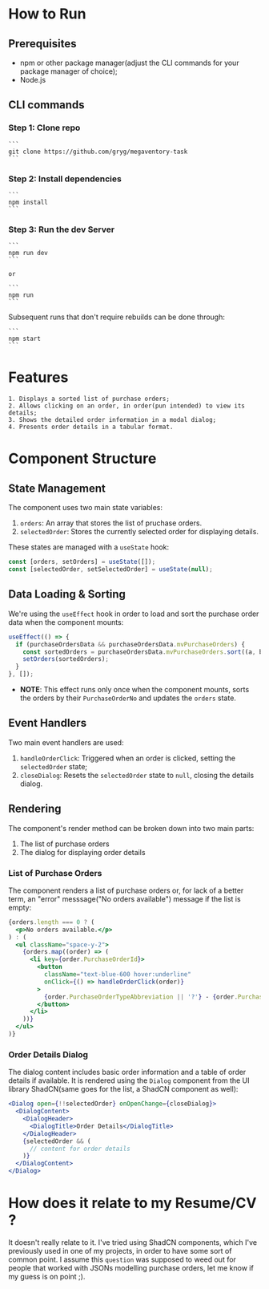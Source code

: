 # How to Run

## Prerequisites

* npm or other package manager(adjust the CLI commands for your package manager of choice);
* Node.js
  
## CLI commands

### Step 1: Clone repo

    ```
    git clone https://github.com/gryg/megaventory-task
    ```

### Step 2: Install dependencies

    ```
    npm install
    ```

### Step 3: Run the dev Server

    ```
    npm run dev
    ```

    or

    ```
    npm run
    ```

Subsequent runs that don't require rebuilds can be done through:

    ```
    npm start
    ```

# Features

    1. Displays a sorted list of purchase orders;
    2. Allows clicking on an order, in order(pun intended) to view its details;
    3. Shows the detailed order information in a modal dialog; 
    4. Presents order details in a tabular format.

# Component Structure

## State Management

The component uses two main state variables:

1. `orders`: An array that stores the list of pruchase orders.
2. `selectedOrder`: Stores the currently selected order for displaying details.

These states are managed with a `useState` hook:

```javascript
const [orders, setOrders] = useState([]);
const [selectedOrder, setSelectedOrder] = useState(null);
```
## Data Loading & Sorting

We're using the `useEffect` hook in order to load and sort the purchase order data when the component mounts:

```javascript
useEffect(() => {
  if (purchaseOrdersData && purchaseOrdersData.mvPurchaseOrders) {
    const sortedOrders = purchaseOrdersData.mvPurchaseOrders.sort((a, b) => a.PurchaseOrderNo - b.PurchaseOrderNo);
    setOrders(sortedOrders);
  }
}, []);
```

* **NOTE**: This effect runs only once when the component mounts, sorts the orders by their `PurchaseOrderNo` and updates the `orders` state.
  
## Event Handlers

Two main event handlers are used:

1. `handleOrderClick`: Triggered when an order is clicked, setting the `selectedOrder` state;
2. `closeDialog`: Resets the `selectedOrder` state to `null`, closing the details dialog.


## Rendering

The component's render method can be broken down into two main parts:

1. The list of purchase orders
2. The dialog for displaying order details

### List of Purchase Orders

The component renders a list of purchase orders or, for lack of a better term, an "error" messsage("No orders available") message if the list is empty:

```jsx
{orders.length === 0 ? (
  <p>No orders available.</p>
) : (
  <ul className="space-y-2">
    {orders.map((order) => (
      <li key={order.PurchaseOrderId}>
        <button
          className="text-blue-600 hover:underline"
          onClick={() => handleOrderClick(order)}
        >
          {order.PurchaseOrderTypeAbbreviation || '?'} - {order.PurchaseOrderNo || '?'}
        </button>
      </li>
    ))}
  </ul>
)}
```

### Order Details Dialog

The dialog content includes basic order information and a table of order details if available.
It is rendered using the `Dialog` component from the UI library ShadCN(same goes for the list, a ShadCN component as well):

```jsx
<Dialog open={!!selectedOrder} onOpenChange={closeDialog}>
  <DialogContent>
    <DialogHeader>
      <DialogTitle>Order Details</DialogTitle>
    </DialogHeader>
    {selectedOrder && (
      // content for order details 
    )}
  </DialogContent>
</Dialog>
```

# How does it relate to my Resume/CV ?

It doesn't really relate to it. I've tried using ShadCN components, which I've previously used in one of my projects, in order to have some sort of common point. I assume this `question` was supposed to weed out for people that worked with JSONs modelling purchase orders, let me know if my guess is on point ;).